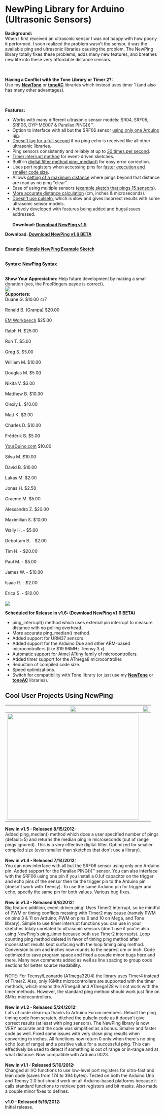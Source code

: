 # NewPing Library for Arduino (Ultrasonic Sensors) #

**Background:**<br>
When I first received an ultrasonic sensor I was not happy with how poorly it performed. I soon realized the problem wasn't the sensor, it was the available ping and ultrasonic libraries causing the problem. The NewPing library totally fixes these problems, adds many new features, and breathes new life into these very affordable distance sensors.<br>
<br><br>

<b>Having a Conflict with the Tone Library or Timer 2?:</b><br>
Use my <b><a href='https://code.google.com/p/arduino-new-tone/'>NewTone</a></b> or <b><a href='http://code.google.com/p/arduino-tone-ac'>toneAC</a></b> libraries which instead uses timer 1 (and also has many other advantages).<br>
<br><br>

<b>Features:</b>
<ul><li>Works with many different ultrasonic sensor models: SR04, SRF05, SRF06, DYP-ME007 & Parallax PING)))™.<br>
</li><li>Option to interface with all but the SRF06 sensor <a href='http://code.google.com/p/arduino-new-ping/wiki/NewPing_Single_Pin_Sketch'>using only one Arduino pin</a>.<br>
</li><li><u>Doesn't lag for a full second</u> if no ping echo is received like all other ultrasonic libraries.<br>
</li><li>Ping sensors consistently and reliably at up to <u>30 times per second</u>.<br>
</li><li><a href='http://code.google.com/p/arduino-new-ping/wiki/Ping_Event_Timer_Sketch'>Timer interrupt method</a> for event-driven sketches.<br>
</li><li>Built-in <a href='http://code.google.com/p/arduino-new-ping/wiki/Using_NewPing_Syntax'>digital filter method ping_median()</a> for easy error correction.<br>
</li><li>Uses port registers when accessing pins for <u>faster execution and smaller code size</u>.<br>
</li><li>Allows <a href='http://code.google.com/p/arduino-new-ping/wiki/Using_NewPing_Syntax'>setting of a maximum distance</a> where pings beyond that distance are read as no ping "clear".<br>
</li><li>Ease of using multiple sensors (<a href='http://code.google.com/p/arduino-new-ping/wiki/15_Sensors_Example'>example sketch that pings 15 sensors</a>).<br>
</li><li><u>More accurate distance calculation</u> (cm, inches & microseconds).<br>
</li><li><u>Doesn't use pulseIn</u>, which is slow and gives incorrect results with some ultrasonic sensor models.<br>
</li><li>Actively developed with features being added and bugs/issues addressed.<br>
<br>
<b>Download: <a href='http://code.google.com/p/arduino-new-ping/downloads/list'>Download NewPing v1.5</a></b>
<br></li></ul>

<b>Download: <a href='http://code.google.com/p/arduino-new-ping/wiki/BetaDownload'>Download NewPing v1.6 BETA</a></b>
<br><br>

<b>Example: <a href='http://code.google.com/p/arduino-new-ping/wiki/Simple_NewPing_Example'>Simple NewPing Example Sketch</a></b>
<br><br>

<b>Syntax: <a href='https://code.google.com/p/arduino-new-ping/wiki/Using_NewPing_Syntax'>NewPing Syntax</a></b>
<br><br>

<b>Show Your Appreciation:</b> Help future development by making a small donation (yes, the FreeRingers payee is correct).<br>
<a href='https://www.paypal.com/cgi-bin/webscr?cmd=_s-xclick&hosted_button_id=5KUFX27CEZX5L'><img src='https://www.paypalobjects.com/en_US/i/btn/btn_donate_LG.gif' /></a>
<br>
<b>Supporters:</b>
<br>Duane G. $10.00 4/7<br>
<br>Ronald B. (Granpa) $20.00<br>
<br><a href='http://www.emworkbench.com/'>EM Workbench</a> $25.00<br>
<br>Ralph H. $25.00<br>
<br>Ron T. $5.00<br>
<br>Greg S. $5.00<br>
<br>William M. $10.00<br>
<br>Douglas M. $5.00<br>
<br>Nikita V. $3.00<br>
<br>Matthew B. $10.00<br>
<br>Olexiy L. $10.00<br>
<br>Matt K. $3.00<br>
<br>Charles D. $10.00<br>
<br>Frédérik B. $5.00<br>
<br><a href='http://yourduino.com/'>YourDuino.com</a> $10.00<br>
<br>Silva M. $10.00<br>
<br>David B. $10.00<br>
<br>Lukas M. $2.00<br>
<br>Jonas H. $2.50<br>
<br>Graeme M. $5.00<br>
<br>Alessandro Z. $20.00<br>
<br>Maximilian S. $10.00<br>
<br>Wally H. - $5.00<br>
<br>Debottam B. - $2.00<br>
<br>Tim H. - $20.00<br>
<br>Paul M. - $5.00<br>
<br>James W. - $10.00<br>
<br>Isaac R. - $2.00<br>
<br>Erica S. - $10.00<br>
<br>
<img src='http://www.leethost.com/link_pics/2wire_bb.png' />

<b>Scheduled for Release in v1.6: (<a href='http://code.google.com/p/arduino-new-ping/wiki/BetaDownload'>Download NewPing v1.6 BETA</a>)</b>
<ul><li>ping_interrupt() method which uses external pin interrupt to measure distance with no polling overhead.<br>
</li><li>More accurate ping_median() method.<br>
</li><li>Added support for URM37 sensors.<br>
</li><li>Added support for the Arduino Due and other ARM-based microcontrollers (like $19 96MHz Teensy 3.x).<br>
</li><li>Automatic support for Atmel ATtiny family of microcontrollers.<br>
</li><li>Added timer support for the ATmega8 microcontroller.<br>
</li><li>Reduction of compiled code size.<br>
</li><li>Speed optimizations.<br>
</li><li>Switch for compatibility with Tone library (or just use my <b><a href='https://code.google.com/p/arduino-new-tone/'>NewTone</a></b> or <b><a href='http://code.google.com/p/arduino-tone-ac'>toneAC</a></b> libraries).</li></ul>

<h2>Cool User Projects Using NewPing</h2>
<table><thead><th> <img src='http://www.leethost.com/link_pics/newping1.jpg' /> </th><th> <img src='http://www.leethost.com/link_pics/newping2.jpg' /> </th></thead><tbody>
<tr><td> <a href='http://www.youtube.com/watch?feature=player_embedded&v=j7E5ZT2hEI0' target='_blank'><img src='http://img.youtube.com/vi/j7E5ZT2hEI0/0.jpg' width='425' height=344 /></a> </td></tr></tbody></table>

<b>New in v1.5 - Released 8/15/2012:</b><br>
Added ping_median() method which does a user specified number of pings (default=5) and returns the median ping in microseconds (out of range pings ignored). This is a very effective digital filter. Optimized for smaller compiled size (even smaller than sketches that don't use a library).<br>
<br>
<b>New in v1.4 - Released 7/14/2012:</b><br>
You can now interface with all but the SRF06 sensor using only one Arduino pin. Added support for the Parallax PING)))™ sensor. You can also interface with the SRF06 using one pin if you install a 0.1uf capacitor on the trigger and echo pins of the sensor then tie the trigger pin to the Arduino pin (doesn't work with Teensy). To use the same Arduino pin for trigger and echo, specify the same pin for both values. Various bug fixes.<br>
<br>
<b>New in v1.3 - Released 6/8/2012:</b><br>
Big feature addition, event-driven ping! Uses Timer2 interrupt, so be mindful of PWM or timing conflicts messing with Timer2 may cause (namely PWM on pins 3 & 11 on Arduino, PWM on pins 9 and 10 on Mega, and Tone library). Simple to use timer interrupt functions you can use in your sketches totaly unrelated to ultrasonic sensors (don't use if you're also using NewPing's ping_timer because both use Timer2 interrupts). Loop counting ping method deleted in favor of timing ping method after inconsistant results kept surfacing with the loop timing ping method. Conversion to cm and inches now rounds to the nearest cm or inch. Code optimized to save program space and fixed a couple minor bugs here and there. Many new comments added as well as line spacing to group code sections for better source readability.<br>
<br>
NOTE: For Teensy/Leonardo (ATmega32U4) the library uses Timer4 instead of Timer2.  Also, only 16Mhz microcontrollers are supported with the timer methods, which means the ATmega8 and ATmega128 will not work with the timer methods.  However, the standard ping method should work just fine on 8Mhz microcontrollers.<br>
<br>
<b>New in v1.2 - Released 5/24/2012:</b><br>
Lots of code clean-up thanks to Adruino Forum members. Rebuilt the ping timing code from scratch, ditched the pulseIn code as it doesn't give correct results (at least with ping sensors). The NewPing library is now VERY accurate and the code was simplified as a bonus. Smaller and faster code as well. Fixed some issues with very close ping results when converting to inches. All functions now return 0 only when there's no ping echo (out of range) and a positive value for a successful ping. This can effectively be used to detect if something is out of range or in-range and at what distance. Now compatible with Arduino 0023.<br>
<br>
<b>New in v1.1 - Released 5/16/2012:</b><br>
Changed all I/O functions to use low-level port registers for ultra-fast and lean code (saves from 174 to 394 bytes). Tested on both the Arduino Uno and Teensy 2.0 but should work on all Arduino-based platforms because it calls standard functions to retrieve port registers and bit masks.  Also made a couple minor fixes to defines.<br>
<br>
<b>v1.0 - Released 5/15/2012:</b><br>
Initial release.